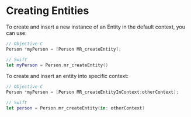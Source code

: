 # Creating Entities

To create and insert a new instance of an Entity in the default context, you can use:

```objective-c
// Objective-C
Person *myPerson = [Person MR_createEntity];
```

```swift
// Swift
let myPerson = Person.mr_createEntity()
```


To create and insert an entity into specific context:

```objective-c
// Objective-C
Person *myPerson = [Person MR_createEntityInContext:otherContext];
```

```swift
// Swift
let person = Person.mr_createEntity(in: otherContext)
```
